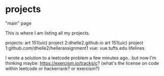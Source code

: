 # projects
"main" page

This is where I am listing all my projects.

projects:
art 151(uic) project 2:dhelle2.github.io
art 151(uic) project 1:github.com/dhelle2/hellerassignment1
vue: vue.tufts.edu
lifelines


I wrote a solution to a leetcode problem a few minutes ago.. but now I'm thinking maybe:
https://exercism.io/tracks/c? (what's the license on code within leetcode or hackerrank? or exercism?)

